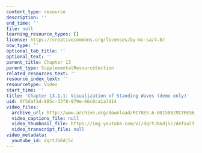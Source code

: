 ```yaml
---
content_type: resource
description: ''
end_time: ''
file: null
learning_resource_types: []
license: https://creativecommons.org/licenses/by-nc-sa/4.0/
ocw_type: ''
optional_tab_title: ''
optional_text: ''
parent_title: Chapter 13
parent_type: SupplementalResourceSection
related_resources_text: ''
resource_index_text: ''
resourcetype: Video
start_time: ''
title: 'Chapter 13.1.1: Visualization of Standing Waves (demo only)'
uid: 0f5daf1d-885c-33f8-979e-66c8ca1a7d14
video_files:
  archive_url: http://www.archive.org/download/MITRES.6-001S08/MITRES6_001S08_13-1-1_demo_220k.mp4
  video_captions_file: null
  video_thumbnail_file: https://img.youtube.com/vi/dqrtJb6dj5c/default.jpg
  video_transcript_file: null
video_metadata:
  youtube_id: dqrtJb6dj5c
---
```


